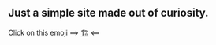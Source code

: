 ## Just a simple site made out of curiosity.


Click on this emoji ==>   [🏗️](https://tamton-aquib.github.io/)   <==
